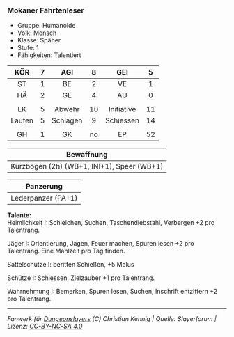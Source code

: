 ### Mokaner Fährtenleser

- Gruppe: Humanoide
- Volk: Mensch
- Klasse: Späher
- Stufe: 1
- Fähigkeiten: Talentiert

|  KÖR   |  7  |   AGI    |  8  |    GEI     |  5  |
| :----: | :-: | :------: | :-: | :--------: | :-: |
|   ST   |  1  |    BE    |  2  |     VE     |  1  |
|   HÄ   |  2  |    GE    |  4  |     AU     |  0  |
|        |     |          |     |            |     |
|   LK   |  5  |  Abwehr  | 10  | Initiative | 11  |
| Laufen |  5  | Schlagen |  9  | Schiessen  | 14  |
|        |     |          |     |            |     |
|   GH   |  1  |    GK    | no  |     EP     | 52  |

|                 Bewaffnung                 |
| :----------------------------------------: |
| Kurzbogen (2h) (WB+1, INI+1), Speer (WB+1) |

|     Panzerung      |
| :----------------: |
| Lederpanzer (PA+1) |

**Talente:**  
Heimlichkeit I: Schleichen, Suchen, Taschendiebstahl, Verbergen +2 pro Talentrang.

Jäger I: Orientierung, Jagen, Feuer machen, Spuren lesen +2 pro Talentrang. Eine Mahlzeit pro Tag finden.

Sattelschütze I: beritten Schießen, +5 Malus

Schütze I: Schiessen, Zielzauber +1 pro Talentrang.

Wahrnehmung I: Bemerken, Spuren lesen, Suchen, Inschrift entziffern +2 pro Talentrang.

---

_Fanwerk für [Dungeonslayers](https://www.dungeonslayers.net/) (C) Christian Kennig | Quelle: Slayerforum | Lizenz: [CC-BY-NC-SA 4.0](https://creativecommons.org/licenses/by-nc-sa/4.0/deed.de)_
